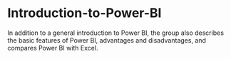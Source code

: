 # Introduction-to-Power-BI

In addition to a general introduction to Power BI, the group also describes the basic features of Power BI, advantages and disadvantages, and compares Power BI with Excel.
